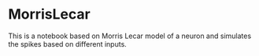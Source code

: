 # MorrisLecar
This is a notebook based on Morris Lecar model of a neuron and simulates the spikes based on different inputs.
